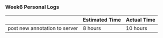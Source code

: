 ### Week6 Personal Logs

|               | Estimated Time| Actual Time   |
| ------------- | ------------- |----------------|
| post new annotation to server | 8 hours  | 10 hours |
